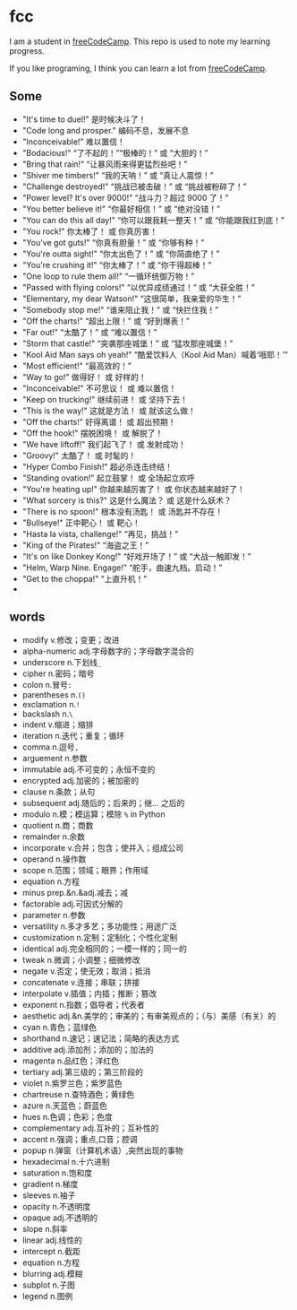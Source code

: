 # fcc

I am a student in [freeCodeCamp](https://www.freecodecamp.org/). This repo is used to note my learning progress.

If you like programing, I think you can learn a lot from [freeCodeCamp](https://www.freecodecamp.org/).

## Some 

- "It's time to duel!" 是时候决斗了！
- "Code long and prosper." 编码不息，发展不息
- "Inconceivable!" 难以置信！
- "Bodacious!" “了不起的！”“极棒的！” 或 “大胆的！”
- "Bring that rain!" “让暴风雨来得更猛烈些吧！”
- "Shiver me timbers!" “我的天呐！” 或 “真让人震惊！”
- "Challenge destroyed!" “挑战已被击破！” 或 “挑战被粉碎了！”
- "Power level? It's over 9000!" “战斗力？超过 9000 了！”
- "You better believe it!" “你最好相信！” 或 “绝对没错！”
- "You can do this all day!" “你可以跟我耗一整天！” 或 “你能跟我扛到底！”
- "You rock!" 你太棒了！ 或 你真厉害！
- "You've got guts!" “你真有胆量！” 或 “你够有种！”
- "You're outta sight!" “你太出色了！” 或 “你简直绝了！”
- "You're crushing it!" “你太棒了！” 或 “你干得超棒！”
- "One loop to rule them all!" “一循环统御万物！”
- "Passed with flying colors!" “以优异成绩通过！” 或 “大获全胜！”
- "Elementary, my dear Watson!" “这很简单，我亲爱的华生！”
- "Somebody stop me!" “谁来阻止我！” 或 “快拦住我！”
- "Off the charts!" “超出上限！” 或 “好到爆表！”
- "Far out!" “太酷了！” 或 “难以置信！”
- "Storm that castle!" “突袭那座城堡！” 或 “猛攻那座城堡！”
- "Kool Aid Man says oh yeah!" “酷爱饮料人（Kool Aid Man）喊着‘哦耶！’”
- "Most efficient!" “最高效的！”
- "Way to go!" 做得好！ 或 好样的！
- "Inconceivable!" 不可思议！ 或 难以置信！
- "Keep on trucking!" 继续前进！ 或 坚持下去！
- "This is the way!" 这就是方法！ 或 就该这么做！
- "Off the charts!" 好得离谱！ 或 超出预期！
- "Off the hook!" 摆脱困境！ 或 解脱了！
- "We have liftoff!" 我们起飞了！ 或 发射成功！
- "Groovy!" 太酷了！ 或 时髦的！
- "Hyper Combo Finish!" 超必杀连击终结！
- "Standing ovation!" 起立鼓掌！ 或 全场起立欢呼
- "You're heating up!" 你越来越厉害了！ 或 你状态越来越好了！
- "What sorcery is this?" 这是什么魔法？ 或 这是什么妖术？
- "There is no spoon!" 根本没有汤匙！ 或 汤匙并不存在！
- "Bullseye!" 正中靶心！ 或 靶心！
- "Hasta la vista, challenge!" “再见，挑战！”
- "King of the Pirates!" “海盗之王！”
- "It's on like Donkey Kong!" “好戏开场了！” 或 “大战一触即发！”
- "Helm, Warp Nine. Engage!" “舵手，曲速九档。启动！”
- "Get to the choppa!" “上直升机！”
- 

## words

- modify v.修改；变更；改进
- alpha-numeric adj.字母数字的；字母数字混合的
- underscore n.下划线`_`
- cipher n.密码；暗号
- colon n.冒号`:`
- parentheses n.`()`
- exclamation n.`!`
- backslash n.`\`
- indent v.缩进；缩排
- iteration n.迭代；重复；循环
- comma n.逗号`,`
- arguement n.参数
- immutable adj.不可变的；永恒不变的
- encrypted adj.加密的；被加密的
- clause n.条款；从句
- subsequent adj.随后的；后来的；继… 之后的
- modulo n.模；模运算；模除 `%` in Python
- quotient n.商；商数
- remainder n.余数
- incorporate v.合并；包含；使并入；组成公司
- operand n.操作数
- scope n.范围；领域；眼界；作用域
- equation n.方程
- minus prep.&n.&adj.减去；减
- factorable adj.可因式分解的
- parameter n.参数
- versatility n.多才多艺；多功能性；用途广泛
- customization n.定制；定制化；个性化定制
- identical adj.完全相同的；一模一样的；同一的
- tweak n.微调；小调整；细微修改
- negate v.否定；使无效；取消；抵消
- concatenate v.连接；串联；拼接
- interpolate v.插值；内插；推断；篡改
- exponent n.指数；倡导者；代表者
- aesthetic adj.&n.美学的；审美的；有审美观点的；（与）美感（有关）的
- cyan n.青色；蓝绿色
- shorthand n.速记；速记法；简略的表达方式
- additive adj.添加剂；添加的；加法的
- magenta n.品红色；洋红色
- tertiary adj.第三级的；第三阶段的
- violet n.紫罗兰色；紫罗蓝色
- chartreuse n.查特酒色；黄绿色
- azure n.天蓝色；蔚蓝色
- hues n.色调；色彩；色度
- complementary adj.互补的；互补性的
- accent n.强调；重点,口音；腔调
- popup n.弹窗（计算机术语）,突然出现的事物
- hexadecimal n.十六进制
- saturation n.饱和度
- gradient n.梯度
- sleeves n.袖子
- opacity n.不透明度
- opaque adj.不透明的
- slope n.斜率
- linear adj.线性的
- intercept n.截距
- equation n.方程
- blurring adj.模糊
- subplot n.子图
- legend n.图例